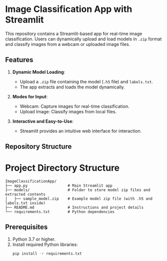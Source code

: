 # Image Classification App with Streamlit

This repository contains a Streamlit-based app for real-time image classification. Users can dynamically upload and load models in `.zip` format and classify images from a webcam or uploaded image files.

## Features

1. **Dynamic Model Loading**:
   - Upload a `.zip` file containing the model (`.h5` file) and `labels.txt`.
   - The app extracts and loads the model dynamically.

2. **Modes for Input**:
   - Webcam: Capture images for real-time classification.
   - Upload Image: Classify images from local files.

3. **Interactive and Easy-to-Use**:
   - Streamlit provides an intuitive web interface for interaction.

## Repository Structure
# Project Directory Structure

```plaintext
ImageClassificationApp/
├── app.py                  # Main Streamlit app
├── models/                 # Folder to store model zip files and extracted contents
│   ├── sample_model.zip    # Example model zip file (with .h5 and labels.txt inside)
├── README.md               # Instructions and project details
└── requirements.txt        # Python dependencies
```



## Prerequisites

1. Python 3.7 or higher.
2. Install required Python libraries:
   ```bash
   pip install -r requirements.txt
